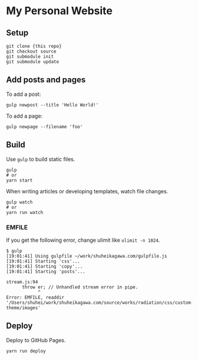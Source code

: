 # My Personal Website

## Setup

```
git clone {this repo}
git checkout source
git submodule init
git submodule update
```

## Add posts and pages

To add a post:

```
gulp newpost --title 'Hello World!'
```

To add a page:

```
gulp newpage --filename 'foo'
```

## Build

Use `gulp` to build static files.

```
gulp
# or
yarn start
```

When writing articles or developing templates, watch file changes.

```
gulp watch
# or
yarn run watch
```

### EMFILE

If you get the following error, change ulimit like `ulimit -n 1024`.

```
$ gulp
[19:01:41] Using gulpfile ~/work/shuheikagawa.com/gulpfile.js
[19:01:41] Starting 'css'...
[19:01:41] Starting 'copy'...
[19:01:41] Starting 'posts'...

stream.js:94
      throw er; // Unhandled stream error in pipe.
            ^
Error: EMFILE, readdir '/Users/shuhei/work/shuheikagawa.com/source/works/radiation/css/custom-theme/images'
```

## Deploy

Deploy to GitHub Pages.

```
yarn run deploy
```
